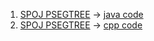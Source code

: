 1) <a href="https://www.spoj.com/problems/PSEGTREE/">SPOJ PSEGTREE</a> -> <a href="https://github.com/KetanGupta1818/Algorithms/blob/main/Segment%20Trees/Persistent%20Segment%20Trees/Sum%20Segment%20Tree/SPOJ_PSEGTREE.java">java code</a> 
2) <a href="https://www.spoj.com/problems/PSEGTREE/">SPOJ PSEGTREE</a> -> <a href="https://github.com/KetanGupta1818/Algorithms/blob/main/Segment%20Trees/Persistent%20Segment%20Trees/Sum%20Segment%20Tree/SPOJ_PSEGTREE.cpp">cpp code</a> 

